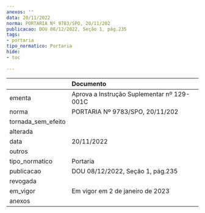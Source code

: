 ```yaml
---
anexos: ''
data: 20/11/2022
norma: PORTARIA Nº 9783/SPO, 20/11/202
publicacao: DOU 08/12/2022, Seção 1, pág.235
tags:
- portaria
tipo_normatico: Portaria
hide: 
- toc 
 
---
```


|                    | Documento                                  |
|:-------------------|:-------------------------------------------|
| ementa             | Aprova a Instrução Suplementar nº 129-001C |
| norma              | PORTARIA Nº 9783/SPO, 20/11/202            |
| tornada_sem_efeito |                                            |
| alterada           |                                            |
| data               | 20/11/2022                                 |
| outros             |                                            |
| tipo_normatico     | Portaria                                   |
| publicacao         | DOU 08/12/2022, Seção 1, pág.235           |
| revogada           |                                            |
| em_vigor           | Em vigor em 2 de janeiro de 2023           |
| anexos             |                                            |